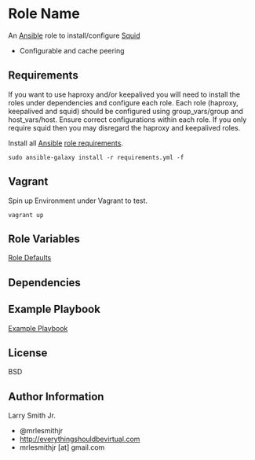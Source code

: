 Role Name
=========

An [Ansible] role to install/configure [Squid]
* Configurable and cache peering

Requirements
------------

If you want to use haproxy and/or keepalived you will need to install the roles
under dependencies and configure each role. Each role
(haproxy, keepalived and squid) should be configured using group_vars/group
and host_vars/host. Ensure correct configurations within each role. If you
only require squid then you may disregard the haproxy and keepalived roles.

Install all [Ansible] [role requirements](./requirements.yml).

```
sudo ansible-galaxy install -r requirements.yml -f
```

Vagrant
-------
Spin up Environment under Vagrant to test.
```
vagrant up
```

Role Variables
--------------

[Role Defaults](defaults/main.yml)

Dependencies
------------


Example Playbook
----------------

[Example Playbook](./playbook.yml)

License
-------

BSD

Author Information
------------------

Larry Smith Jr.
- @mrlesmithjr
- http://everythingshouldbevirtual.com
- mrlesmithjr [at] gmail.com

[Ansible]: <https://www.ansible.com>
[Squid]: <http://www.squid-cache.org/>
